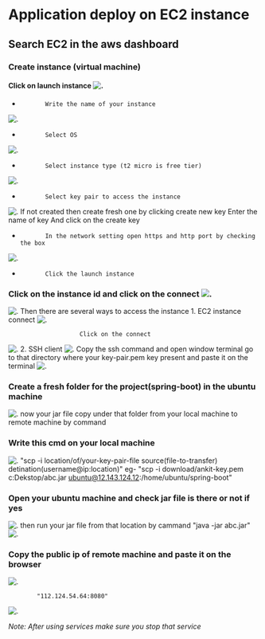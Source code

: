 # Application deploy on EC2 instance
##  Search EC2 in the aws dashboard

###       Create instance (virtual machine) 

####      Click on launch instance ![.](ss-for-ec2/1.png) 

*            Write the name of your instance 
![.](ss-for-ec2/2.png)
*            Select OS
![.](ss-for-ec2/3.png)
*            Select instance type (t2 micro is free tier) 
 ![.](ss-for-ec2/4.png)
*            Select key pair to access the instance 
![.](ss-for-ec2/4.1.png) 
                    If not created then create fresh one by clicking create new key
                        Enter the name of key 
                        And click on the create key
*            In the network setting open https and http port by checking the box
![.](ss-for-ec2/5.png)  
*            Click the launch instance

###     Click on the instance id and click on the connect ![.](ss-for-ec2/7.png) 
![.](ss-for-ec2/7.1.png) 
            Then there are several ways to access the instance 
                    1. EC2 instance connect
![.](ss-for-ec2/7.1.1.png)  

                        Click on the connect 
![.](ss-for-ec2/7.1.1.1.png) 
                    2. SSH client 
![.](ss-for-ec2/7.1.2.png) 
                        Copy the ssh command and open window terminal go to that directory where your key-pair.pem key present and paste it on the terminal
![.](ss-for-ec2/7.2.png) 
###     Create a fresh folder for the project(spring-boot) in the ubuntu machine 
![.](ss-for-ec2/8.png) 
            now your jar file copy under that folder from your local machine to remote machine by command 

###    Write this cmd on your local machine
![.](ss-for-ec2/9.png) 
            "scp -i location/of/your-key-pair-file source(file-to-transfer) detination(username@ip:location)"
            eg- "scp -i download/ankit-key.pem c:Dekstop/abc.jar ubuntu@12.143.124.12:/home/ubuntu/spring-boot"

###     Open your ubuntu machine and check jar file is there or not if yes  
![.](ss-for-ec2/10.png) 
            then run your jar file from that location by cammand "java -jar abc.jar"
![.](ss-for-ec2/11.png) 

###     Copy the public ip of remote machine and paste it on the browser 
![.](ss-for-ec2/12.png) 

            "112.124.54.64:8080"
![.](ss-for-ec2/13.png) 

*Note: After using services make sure you stop that service*